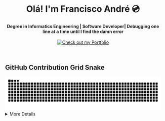 <div align="center">

# Olá! I'm Francisco André 💿
#### Degree in Informatics Engineering | Software Developer| Debugging one line at a time until I find the damn error

[![Check out my Portfolio](https://img.shields.io/badge/Check_out_my-Portfolio-Lightgreen?style=for-the-badge&logo=Github&logoColor=white)](https://ffarps.github.io/)

</div>

<br/>

## GitHub Contribution Grid Snake
<picture>
  <source media="(prefers-color-scheme: dark)" srcset="https://raw.githubusercontent.com/ffarps/ffarps/output/github-contribution-grid-snake-dark.svg">
  <source media="(prefers-color-scheme: light)" srcset="https://raw.githubusercontent.com/ffarps/ffarps/output/github-contribution-grid-snake.svg">
  <img alt="GitHub contribution grid snake animation" src="https://raw.githubusercontent.com/ffarps/ffarps/output/github-contribution-grid-snake.svg">
</picture>

<br/>

<details>
  <summary>More Details</summary>
  <div>
    <a href="https://github.com/Envoy-VC/awesome-badges#contents" target="_blank"><img src="https://img.shields.io/badge/Awesome_Badges-100000?style=for-the-badge&logo=github&logoColor=white" target="_blank"></a>
    <a href="https://github.com/anuraghazra/github-readme-stats" target="_blank"><img src="https://img.shields.io/badge/Readme_Stats-100000?style=for-the-badge&logo=github&logoColor=white" target="_blank"></a>
    <a href="https://github.com/Platane/snk" target="_blank"><img src="https://img.shields.io/badge/Snake-100000?style=for-the-badge&logo=github&logoColor=white" target="_blank"></a>
    <a href="https://github.com/DenverCoder1/readme-typing-svg" target="_blank"><img src="https://img.shields.io/badge/Readme_Typing-100000?style=for-the-badge&logo=github&logoColor=white" target="_blank"></a>
  </div>
  <h6>Avatar made with Midjourney AI</h6>
</details>
